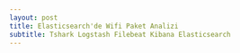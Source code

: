 ```yaml
---
layout: post
title: Elasticsearch'de Wifi Paket Analizi 
subtitle: Tshark Logstash Filebeat Kibana Elasticsearch
---
```

